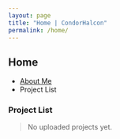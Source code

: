 ```yaml
---
layout: page
title: "Home | CondorHalcon"
permalink: /home/
---
```


## Home

* [About Me](about.md)
* Project List

### Project List
> No uploaded projects yet.
